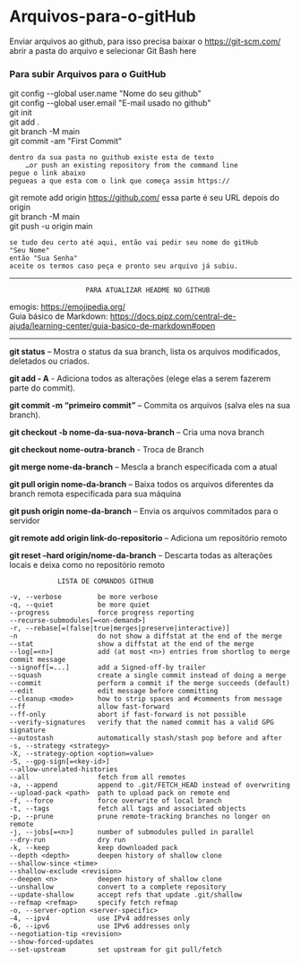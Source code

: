 # Arquivos-para-o-gitHub

Enviar arquivos ao github, para isso precisa baixar o https://git-scm.com/        
abrir a pasta do arquivo e selecionar Git Bash here                                    
                                                                                
 ### Para subir Arquivos para o GuitHub
                                                                                       
git config --global user.name "Nome do seu github"                                     
git config --global user.email "E-mail usado no github"                                
git init                                                                               
git add .                                                                              
git branch -M main                                                                     
git commit -am "First Commit"                                                          
                                                                                       
	dentro da sua pasta no guithub existe esta de texto                                
	    …or push an existing repository from the command line                          
	pegue o link abaixo 	                                                           
	pegueas a que esta com o link que começa assim https:// 		                   
										                                               
git remote add origin https://github.com/ essa parte é seu URL depois do origin                                            
git branch -M main                                                                     
git push -u origin main                                                                
                                                                                       
	se tudo deu certo até aqui, então vai pedir seu nome do gitHub                     
	"Seu Nome"                                                                         
	então "Sua Senha"                                                                  
	aceite os termos caso peça e pronto seu arquivo já subiu.                          
										                                               
*************************************************************************************************************
           	           PARA ATUALIZAR HEADME NO GITHUB			                        
       										                                           
emogis:    https://emojipedia.org/                                                     
Guia básico de Markdown: https://docs.pipz.com/central-de-ajuda/learning-center/guia-basico-de-markdown#open
*************************************************************************************************************


**git status** 			– Mostra o status da sua branch, lista os arquivos modificados, deletados ou criados.

**git add - A** 		- Adiciona todos as alterações (elege elas a serem fazerem parte do commit).

**git commit -m “primeiro commit”** 			– Commita os arquivos (salva eles na sua branch).

**git checkout -b nome-da-sua-nova-branch** 			– Cria uma nova branch

**git checkout nome-outra-branch** - Troca de Branch

**git merge nome-da-branch** – Mescla a branch especificada com a atual

**git pull origin nome-da-branch** – Baixa todos os arquivos diferentes da branch remota especificada para sua máquina

**git push origin nome-da-branch** – Envia os arquivos commitados para o servidor

**git remote add origin link-do-repositorio** – Adiciona um repositório remoto

**git reset –hard origin/nome-da-branch** – Descarta todas as alterações locais e deixa como no repositório remoto








				LISTA DE COMANDOS GITHUB			       
                                                                                       
    -v, --verbose         be more verbose                                              
    -q, --quiet           be more quiet                                                
    --progress            force progress reporting                                     
    --recurse-submodules[=<on-demand>]                                                                                                      
    -r, --rebase[=(false|true|merges|preserve|interactive)]                        
    -n                    do not show a diffstat at the end of the merge
    --stat                show a diffstat at the end of the merge
    --log[=<n>]           add (at most <n>) entries from shortlog to merge commit message
    --signoff[=...]       add a Signed-off-by trailer
    --squash              create a single commit instead of doing a merge
    --commit              perform a commit if the merge succeeds (default)
    --edit                edit message before committing
    --cleanup <mode>      how to strip spaces and #comments from message
    --ff                  allow fast-forward
    --ff-only             abort if fast-forward is not possible
    --verify-signatures   verify that the named commit has a valid GPG signature
    --autostash           automatically stash/stash pop before and after
    -s, --strategy <strategy>                    
    -X, --strategy-option <option=value>                       
    -S, --gpg-sign[=<key-id>]                       
    --allow-unrelated-histories  
    --all                 fetch from all remotes
    -a, --append          append to .git/FETCH_HEAD instead of overwriting
    --upload-pack <path>  path to upload pack on remote end
    -f, --force           force overwrite of local branch
    -t, --tags            fetch all tags and associated objects
    -p, --prune           prune remote-tracking branches no longer on remote
    -j, --jobs[=<n>]      number of submodules pulled in parallel
    --dry-run             dry run
    -k, --keep            keep downloaded pack
    --depth <depth>       deepen history of shallow clone
    --shallow-since <time>                     
    --shallow-exclude <revision>                      
    --deepen <n>          deepen history of shallow clone
    --unshallow           convert to a complete repository
    --update-shallow      accept refs that update .git/shallow
    --refmap <refmap>     specify fetch refmap
    -o, --server-option <server-specific>                    
    -4, --ipv4            use IPv4 addresses only
    -6, --ipv6            use IPv6 addresses only
    --negotiation-tip <revision>                         
    --show-forced-updates                          
    --set-upstream        set upstream for git pull/fetch
